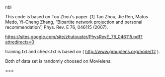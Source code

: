 nbi

This code is based on Tou Zhou's paper. 
 [1] Tao Zhou, Jie Ren, Matus Medo, Yi-Cheng Zhang, “Bipartite network projection and personal recommendation”, Phys. Rev. E 76, 046115 (2007). 

https://sites.google.com/site/zhutouster/PhysRevE_76_046115.pdf?attredirects=0

training.txt and check.txt is based on ( http://www.grouplens.org/node/12 ).

Both of data set is randomly choosed on Movielens.

===
